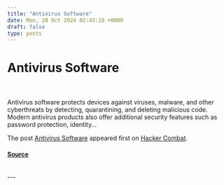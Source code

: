 ```yaml
---
title: "Antivirus Software"
date: Mon, 28 Oct 2024 02:43:18 +0000
draft: false
type: posts
---
```

# Antivirus Software

<br/>

<br/>
Antivirus software protects devices against viruses, malware, and other cyberthreats by detecting, quarantining, and deleting malicious code. Modern antivirus products also offer additional security features such as password protection, identity...

The post [Antivirus Software](https://www.hackercombat.com/antivirus-software/) appeared first on [Hacker Combat](https://www.hackercombat.com).

#### [Source](https://www.hackercombat.com/antivirus-software/)

<br/>
---

